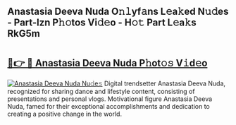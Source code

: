 ## Anastasia Deeva Nuda O𝚗𝚕yf𝚊ns L𝚎a𝚔ed N𝚞𝚍es - Part-lzn P𝚑𝚘tos Vi𝚍𝚎o - H𝚘𝚝 Part L𝚎a𝚔s RkG5m

# <h2><a href="http://kf5ny1h.oniu.top/?m=Anastasia+Deeva+Nuda">🔗👉 🔴 Anastasia Deeva Nuda P𝚑ot𝚘𝚜 V𝚒d𝚎o</a></h2>

[![Anastasia Deeva Nuda Nu𝚍e𝚜](https://i.imgur.com/0qMVB7G.gif)](http://kf5ny1h.oniu.top/?m=Anastasia+Deeva+Nuda)
Digital trendsetter Anastasia Deeva Nuda, recognized for sharing dance and lifestyle content, consisting of presentations and personal vlogs. Motivational figure Anastasia Deeva Nuda, famed for their exceptional accomplishments and dedication to creating a positive change in the world.  
